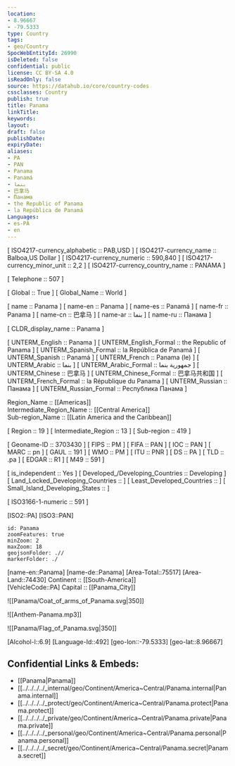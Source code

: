 ```yaml
---
location:
- 8.96667
- -79.5333
type: Country
tags:
- geo/Country
SpocWebEntityId: 26990
isDeleted: false
confidential: public
license: CC BY-SA 4.0
isReadOnly: false
source: https://datahub.io/core/country-codes
cssclasses: Country
publish: true
title: Panama
linkTitle: 
keywords: 
layout: 
draft: false
publishDate: 
expiryDate: 
aliases:
- PA
- PAN
- Panama
- Panamá
- بنما
- 巴拿马
- Панама
- the Republic of Panama
- la República de Panamá
Languages:
- es-PA
- en
---
```



[	ISO4217-currency_alphabetic	 :: PAB,USD ] 
[	ISO4217-currency_name	 :: Balboa,US Dollar ] 
[	ISO4217-currency_numeric	 :: 590,840 ] 
[	ISO4217-currency_minor_unit	 :: 2,2 ] 
[	ISO4217-currency_country_name	 :: PANAMA ] 

[	Telephone	 :: 507 ] 

[	Global	 :: True ] 
[	Global_Name	 :: World ] 

[	name	 :: Panama ] 
[	name-en	 :: Panama ] 
[	name-es	 :: Panamá ] 
[	name-fr	 :: Panama ] 
[	name-cn	 :: 巴拿马 ] 
[	name-ar	 :: بنما ] 
[	name-ru	 :: Панама ] 

[	CLDR_display_name	 :: Panama ] 

[	UNTERM_English	 :: Panama ] 
[	UNTERM_English_Formal	 :: the Republic of Panama ] 
[	UNTERM_Spanish_Formal	 :: la República de Panamá ] 
[	UNTERM_Spanish	 :: Panamá ] 
[	UNTERM_French	 :: Panama (le) ] 
[	UNTERM_Arabic	 :: بنما ] 
[	UNTERM_Arabic_Formal	 :: جمهورية بنما ] 
[	UNTERM_Chinese	 :: 巴拿马 ] 
[	UNTERM_Chinese_Formal	 :: 巴拿马共和国 ] 
[	UNTERM_French_Formal	 :: la République du Panama ] 
[	UNTERM_Russian	 :: Панама ] 
[	UNTERM_Russian_Formal	 :: Республика Панама ] 

Region_Name ::  [[Americas]]  
Intermediate_Region_Name ::  [[Central America]]  
Sub-region_Name ::  [[Latin America and the Caribbean]] 

[	Region	 :: 19 ] 
[	Intermediate_Region	 :: 13 ] 
[	Sub-region	 :: 419 ] 

[	Geoname-ID	 :: 3703430 ] 
[	FIPS	 :: PM ] 
[	FIFA	 :: PAN ] 
[	IOC	 :: PAN ] 
[	MARC	 :: pn ] 
[	GAUL	 :: 191 ] 
[	WMO	 :: PM ] 
[	ITU	 :: PNR ] 
[	DS	 :: PA ] 
[	TLD	 :: .pa ] 
[	EDGAR	 :: R1 ] 
[	M49	 :: 591 ] 

[	is_independent	 :: Yes ] 
[	Developed_/Developing_Countries	 :: Developing ] 
[	Land_Locked_Developing_Countries	 ::  ] 
[	Least_Developed_Countries	 ::  ] 
[	Small_Island_Developing_States	 ::  ] 

[	ISO3166-1-numeric	 :: 591 ] 



[ISO2::PA] 
[ISO3::PAN] 
```leaflet
id: Panama
zoomFeatures: true 
minZoom: 2 
maxZoom: 18
geojsonFolder: .// 
markerFolder: ./
```

[name-en::Panama] 
[name-de::Panama] 
[Area-Total::75517] 
[Area-Land::74430] 
Continent :: [[South-America]]  
[VehicleCode::PA] 
Capital :: [[Panama_City]]  

![[Panama/Coat_of_arms_of_Panama.svg|350]] 

![[Anthem-Panama.mp3]] 

![[Panama/Flag_of_Panama.svg|350]] 

[Alcohol-l::6.9] 
[Language-Id::492] 
[geo-lon::-79.5333] 
[geo-lat::8.96667] 



## Confidential Links & Embeds: 
- [[Panama|Panama]] 
- [[../../../../_internal/geo/Continent/America~Central/Panama.internal|Panama.internal]] 
- [[../../../../_protect/geo/Continent/America~Central/Panama.protect|Panama.protect]] 
- [[../../../../_private/geo/Continent/America~Central/Panama.private|Panama.private]] 
- [[../../../../_personal/geo/Continent/America~Central/Panama.personal|Panama.personal]] 
- [[../../../../_secret/geo/Continent/America~Central/Panama.secret|Panama.secret]] 
